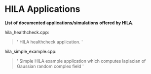 # HILA Applications 

__List of documented applications/simulations offered by HILA.__

hila_healthcheck.cpp:
>' HILA healthcheck application. '

hila_simple_example.cpp:
>' Simple HILA example application which computes laplacian of Gaussian random complex field '

